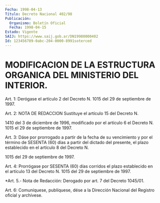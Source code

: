 ```yaml
---
Fecha: 1998-04-13
Título: Decreto Nacional 402/98
Publicación:
  Organismo: Boletín Oficial
  Fecha: 1998-04-15
Estado: Vigente
SAIJ: https://www.saij.gob.ar/DN19980000402
Id: 123456789-0abc-204-0000-8991soterced
---
```

# MODIFICACION DE LA ESTRUCTURA ORGANICA DEL MINISTERIO DEL INTERIOR.

<a id="1"></a>
Art. 1: Derógase el artículo 2 del Decreto N. 1015 del 29 de septiembre de 1997.

<a id="2"></a>
Art. 2: NOTA DE REDACCION Sustituye el artículo 15 del Decreto N.

1410 del 3 de diciembre de 1996, modificado por el artículo 6 el Decreto N. 1015 el 29 de septiembre de 1997.

<a id="3"></a>
Art. 3: Dáse por prorrogado a partir de la fecha de su vencimiento y por el término de SESENTA (60) días a partir del dictado del presente, el plazo establecido en el artículo 8 del Decreto N.

1015 del 29 de septiembre de 1997.

<a id="4"></a>
Art. 4: Prorrógase por SESENTA (60) días corridos el plazo establecido en el artículo 13 del Decreto N. 1015  del 29 de septiembre de 1997.

<a id="5"></a>
*Art. 5.- Nota de Redacción: Derogado por art. 7 del Decreto 1045/01.

<a id="6"></a>
Art. 6: Comuníquese, publíquese, dése a la Dirección  Nacional del Registro  oficial  y  archívese.